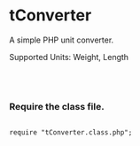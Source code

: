 <h1>tConverter</h1>
<p>A simple PHP unit converter.</p>
<p>Supported Units: Weight, Length</p>
<br/><br/>
<h3>Require the class file.</h3>

<code>
require "tConverter.class.php";
</code>

